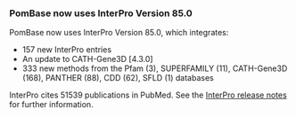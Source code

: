 ### PomBase now uses InterPro Version 85.0
<!-- newsfeed_thumbnail: interpro_32px.png -->

PomBase now uses InterPro Version 85.0, which integrates:

 - 157 new InterPro entries
 - An update to CATH-Gene3D [4.3.0]
 - 333 new methods from the Pfam (3), SUPERFAMILY (11), CATH-Gene3D (168), PANTHER (88), CDD (62), SFLD (1) databases

InterPro cites 51539 publications in PubMed. See the [InterPro release
notes](https://www.ebi.ac.uk/interpro/release_notes/) for further information.
